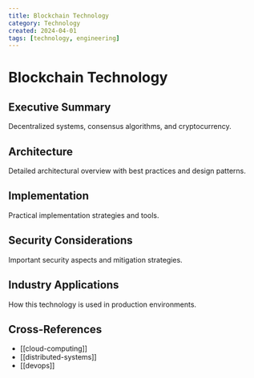 ```yaml
---
title: Blockchain Technology
category: Technology
created: 2024-04-01
tags: [technology, engineering]
---
```


# Blockchain Technology

## Executive Summary

Decentralized systems, consensus algorithms, and cryptocurrency.

## Architecture

Detailed architectural overview with best practices and design patterns.

## Implementation

Practical implementation strategies and tools.

## Security Considerations

Important security aspects and mitigation strategies.

## Industry Applications

How this technology is used in production environments.

## Cross-References

- [[cloud-computing]]
- [[distributed-systems]]
- [[devops]]
